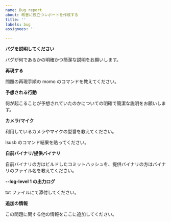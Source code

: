 ```yaml
---
name: Bug report
about: 改善に役立つレポートを作成する
title: ''
labels: bug
assignees: ''

---
```


**バグを説明してください**

バグが何であるかの明確かつ簡潔な説明をお願いします。

**再現する**

問題の再現手順の momo のコマンドを教えてください。

**予想される行動**

何が起こることが予想されていたのかについての明確で簡潔な説明をお願いします。

**カメラ/マイク**

利用しているカメラやマイクの型番を教えてください。

lsusb のコマンド結果を貼ってください。

**自前バイナリ/提供バイナリ**

自前バイナリの方はビルドしたコミットハッシュを、提供バイナリの方はバイナリのファイル名を教えてください。

**--log-level 1 の出力ログ**

txt ファイルにて添付してください。

**追加の情報**

この問題に関する他の情報をここに追加してください。
